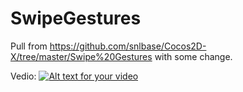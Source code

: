 # SwipeGestures



Pull from
https://github.com/snlbase/Cocos2D-X/tree/master/Swipe%20Gestures
with some change.

Vedio:
[![Alt text for your video](https://i.ytimg.com/vi/vBtn0FlDsJg/1.jpg?time=1480668409141)](https://youtu.be/vBtn0FlDsJg)
